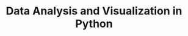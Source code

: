 ---
layout: workshop
category: workshop
title: "Data Analysis and Visualization in Python"
time: 9:30am - 12pm PST
human_date: November 14-16
year: 2023
location: UC Santa Barbara Library, Room 1312
instructors: Seth Erickson
helpers: Kristi Liu
pre_workshop_survey: "https://ucsb.co1.qualtrics.com/jfe/form/SV_a9lbCFfUFKvRaCO"
post_workshop_survey: "https://ucsb.co1.qualtrics.com/jfe/form/SV_24h9cuaCYaLuZf0"
eventbrite: "726426490187"
lesson_url: "https://ucsbcarpentry.github.io/2023-11-14-ucsb-python"
description: "This three-day, example-driven workshop on Nov 14-16, 2023  is an introduction
to programming in Python for people with little or no previous programming
experience. The workshop will start on how to use the Jupyter notebook interface
through JupyterLabs. The workshop will then go over with the basics of Python
syntax and work up to basic plotting/data visualizations."
---
